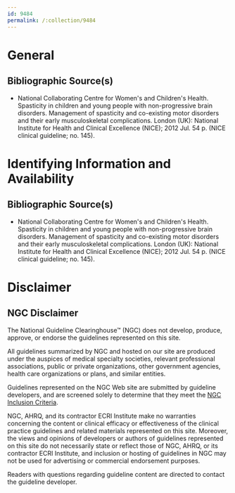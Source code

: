 ```yaml
---
id: 9484
permalink: /:collection/9484
---
```


# General

## Bibliographic Source(s)

- National Collaborating Centre for Women's and Children's Health. Spasticity in children and young people with non-progressive brain disorders. Management of spasticity and co-existing motor disorders and their early musculoskeletal complications. London (UK): National Institute for Health and Clinical Excellence (NICE); 2012 Jul. 54 p. (NICE clinical guideline; no. 145).

# Identifying Information and Availability

## Bibliographic Source(s)

- National Collaborating Centre for Women's and Children's Health. Spasticity in children and young people with non-progressive brain disorders. Management of spasticity and co-existing motor disorders and their early musculoskeletal complications. London (UK): National Institute for Health and Clinical Excellence (NICE); 2012 Jul. 54 p. (NICE clinical guideline; no. 145).

# Disclaimer

## NGC Disclaimer

The National Guideline Clearinghouse™ (NGC) does not develop, produce, approve, or endorse the guidelines represented on this site.

All guidelines summarized by NGC and hosted on our site are produced under the auspices of medical specialty societies, relevant professional associations, public or private organizations, other government agencies, health care organizations or plans, and similar entities.

Guidelines represented on the NGC Web site are submitted by guideline developers, and are screened solely to determine that they meet the [NGC Inclusion Criteria](/help-and-about/summaries/inclusion-criteria).

NGC, AHRQ, and its contractor ECRI Institute make no warranties concerning the content or clinical efficacy or effectiveness of the clinical practice guidelines and related materials represented on this site. Moreover, the views and opinions of developers or authors of guidelines represented on this site do not necessarily state or reflect those of NGC, AHRQ, or its contractor ECRI Institute, and inclusion or hosting of guidelines in NGC may not be used for advertising or commercial endorsement purposes.

Readers with questions regarding guideline content are directed to contact the guideline developer.

